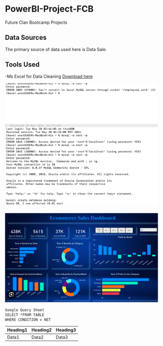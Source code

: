 # PowerBI-Project-FCB
Future Clan Bootcamp Projects

## Data Sources
The primary source of data used here is Data Sale.

## Tools Used
-Ms Excel for Data Cleaning [Download here](https://microsft.com)

![](sqlcode.png)

![](dashboard.png)

```
Google Query Sheet
SELECT *FROM TABLE
WHERE CONDITION = NET
```
| Heading1 | Heading2 | Heading3 |
|----------|----------|----------|
| Data1    | Data2    | Data3    |
